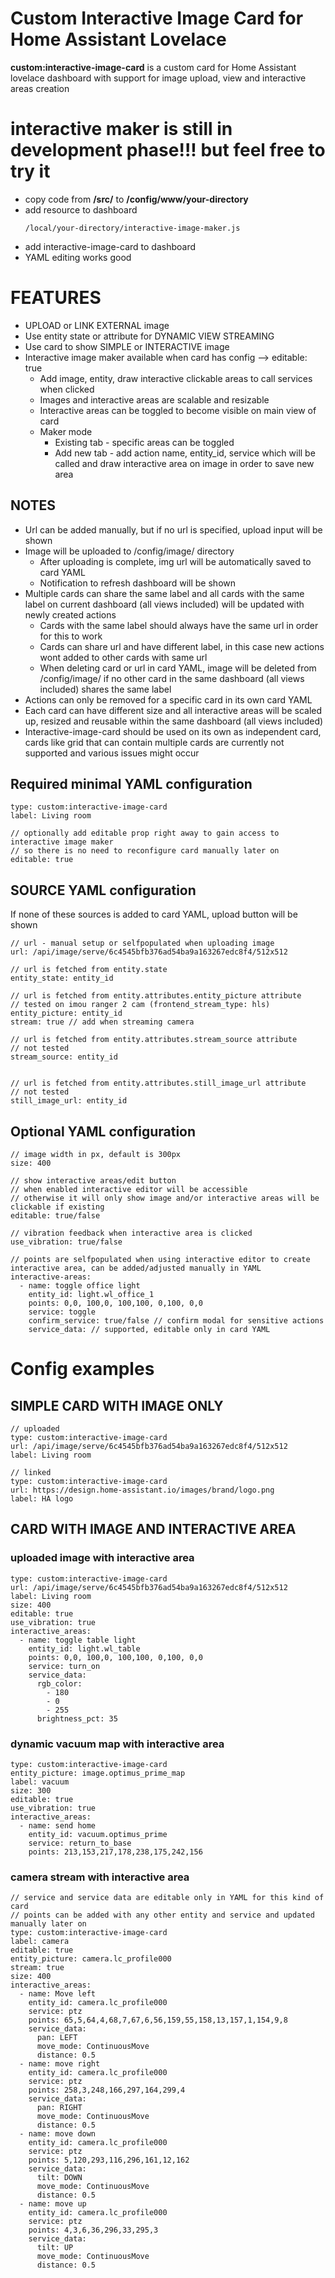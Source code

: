 
# Custom Interactive Image Card for Home Assistant Lovelace

**custom:interactive-image-card** is a custom card for Home Assistant lovelace dashboard with support for image upload, view and interactive areas creation



# interactive maker is still in development phase!!! but feel free to try it 
  * copy code from **/src/** to **/config/www/your-directory** 
  * add resource to dashboard 
    ```
    /local/your-directory/interactive-image-maker.js
    ```
  * add interactive-image-card to dashboard 
  * YAML editing works good



# FEATURES
* UPLOAD or LINK EXTERNAL image
* Use entity state or attribute for DYNAMIC VIEW STREAMING 
* Use card to show SIMPLE or INTERACTIVE image
* Interactive image maker available when card has config --> editable: true
  * Add image, entity, draw interactive clickable areas to call services when clicked
  * Images and interactive areas are scalable and resizable
  * Interactive areas can be toggled to become visible on main view of card
  * Maker mode 
    * Existing tab - specific areas can be toggled
    * Add new tab - add action name, entity_id, service which will be called and draw interactive area on image in order to save new area



## NOTES
* Url can be added manually, but if no url is specified, upload input will be shown
* Image will be uploaded to /config/image/ directory
    * After uploading is complete, img url will be automatically saved to card YAML 
    * Notification to refresh dashboard will be shown
* Multiple cards can share the same label and all cards with the same label on current dashboard (all views included) will be updated with newly created actions
    * Cards with the same label should always have the same url in order for this to work
    * Cards can share url and have different label, in this case new actions wont added to other cards with same url
    * When deleting card or url in card YAML, image will be deleted from /config/image/ if no other card in the same dashboard (all views included) shares the same label
* Actions can only be removed for a specific card in its own card YAML
* Each card can have different size and all interactive areas will be scaled up, resized and reusable within the same dashboard (all views included)
* Interactive-image-card should be used on its own as independent card, cards like grid that can contain multiple cards are currently not supported and various issues might occur



## Required minimal YAML configuration
```
type: custom:interactive-image-card
label: Living room

// optionally add editable prop right away to gain access to interactive image maker
// so there is no need to reconfigure card manually later on
editable: true
```

## SOURCE YAML configuration
If none of these sources is added to card YAML, upload button will be shown
```
// url - manual setup or selfpopulated when uploading image
url: /api/image/serve/6c4545bfb376ad54ba9a163267edc8f4/512x512

// url is fetched from entity.state
entity_state: entity_id

// url is fetched from entity.attributes.entity_picture attribute
// tested on imou ranger 2 cam (frontend_stream_type: hls)
entity_picture: entity_id
stream: true // add when streaming camera

// url is fetched from entity.attributes.stream_source attribute
// not tested
stream_source: entity_id 


// url is fetched from entity.attributes.still_image_url attribute
// not tested
still_image_url: entity_id 
```

## Optional YAML configuration

```
// image width in px, default is 300px
size: 400 

// show interactive areas/edit button
// when enabled interactive editor will be accessible
// otherwise it will only show image and/or interactive areas will be clickable if existing 
editable: true/false

// vibration feedback when interactive area is clicked
use_vibration: true/false

// points are selfpopulated when using interactive editor to create interactive area, can be added/adjusted manually in YAML 
interactive-areas:                                                  
  - name: toggle office light
    entity_id: light.wl_office_1
    points: 0,0, 100,0, 100,100, 0,100, 0,0
    service: toggle                   
    confirm_service: true/false // confirm modal for sensitive actions
    service_data: // supported, editable only in card YAML
```


# Config examples

## SIMPLE CARD WITH IMAGE ONLY
```
// uploaded
type: custom:interactive-image-card
url: /api/image/serve/6c4545bfb376ad54ba9a163267edc8f4/512x512
label: Living room

// linked
type: custom:interactive-image-card
url: https://design.home-assistant.io/images/brand/logo.png
label: HA logo
```

## CARD WITH IMAGE AND INTERACTIVE AREA
### uploaded image with interactive area
```
type: custom:interactive-image-card
url: /api/image/serve/6c4545bfb376ad54ba9a163267edc8f4/512x512
label: Living room
size: 400
editable: true
use_vibration: true
interactive_areas:
  - name: toggle table light
    entity_id: light.wl_table
    points: 0,0, 100,0, 100,100, 0,100, 0,0
    service: turn_on
    service_data:
      rgb_color:
        - 180
        - 0
        - 255
      brightness_pct: 35
```
### dynamic vacuum map with interactive area
```
type: custom:interactive-image-card
entity_picture: image.optimus_prime_map
label: vacuum
size: 300
editable: true
use_vibration: true
interactive_areas:
  - name: send home
    entity_id: vacuum.optimus_prime
    service: return_to_base
    points: 213,153,217,178,238,175,242,156
```

### camera stream with interactive area
```
// service and service data are editable only in YAML for this kind of card 
// points can be added with any other entity and service and updated manually later on
type: custom:interactive-image-card
label: camera 
editable: true
entity_picture: camera.lc_profile000
stream: true
size: 400
interactive_areas:
  - name: Move left
    entity_id: camera.lc_profile000
    service: ptz
    points: 65,5,64,4,68,7,67,6,56,159,55,158,13,157,1,154,9,8
    service_data:
      pan: LEFT
      move_mode: ContinuousMove
      distance: 0.5
  - name: move right
    entity_id: camera.lc_profile000
    service: ptz
    points: 258,3,248,166,297,164,299,4
    service_data:
      pan: RIGHT
      move_mode: ContinuousMove
      distance: 0.5
  - name: move down
    entity_id: camera.lc_profile000
    service: ptz
    points: 5,120,293,116,296,161,12,162
    service_data:
      tilt: DOWN
      move_mode: ContinuousMove
      distance: 0.5
  - name: move up
    entity_id: camera.lc_profile000
    service: ptz
    points: 4,3,6,36,296,33,295,3
    service_data:
      tilt: UP
      move_mode: ContinuousMove
      distance: 0.5

```
